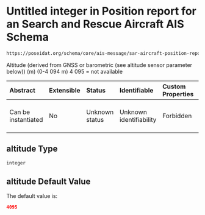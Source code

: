# Untitled integer in Position report for an Search and Rescue Aircraft AIS Schema

```txt
https://poseidat.org/schema/core/ais-message/sar-aircraft-position-report.json#/properties/altitude
```

Altitude (derived from GNSS or barometric (see altitude sensor parameter below)) (m) (0-4 094 m) 4 095 = not available

| Abstract            | Extensible | Status         | Identifiable            | Custom Properties | Additional Properties | Access Restrictions | Defined In                                                                                                              |
| :------------------ | :--------- | :------------- | :---------------------- | :---------------- | :-------------------- | :------------------ | :---------------------------------------------------------------------------------------------------------------------- |
| Can be instantiated | No         | Unknown status | Unknown identifiability | Forbidden         | Allowed               | none                | [sar-aircraft-position-report.json*](schemas/core/ais-message/sar-aircraft-position-report.json "open original schema") |

## altitude Type

`integer`

## altitude Default Value

The default value is:

```json
4095
```
